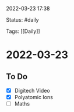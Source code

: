 2022-03-23 17:38

Status: #daily

Tags: [[Daily]]

# 2022-03-23
## To Do
- [x] Digitech Video
- [x] Polyatomic Ions
- [ ] Maths